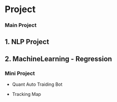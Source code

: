 # Project
### Main Project

## 1. NLP Project

## 2. MachineLearning - Regression


### Mini Project

- Quant Auto Traiding Bot

- Tracking Map



